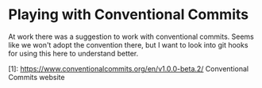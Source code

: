 # Playing with Conventional Commits

At work there was a suggestion to work with conventional commits.  Seems like we won't adopt the convention there, but
I want to look into git hooks for using this here to understand better.

[1]: https://www.conventionalcommits.org/en/v1.0.0-beta.2/ Conventional Commits website
